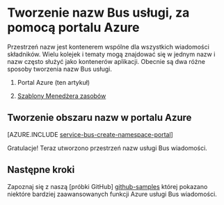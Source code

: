 <properties
    pageTitle="Tworzenie nazw Bus usługi, za pomocą portalu Azure | Microsoft Azure"
    description="Aby rozpocząć pracę z Bus usługi, musisz przestrzeń nazw. Oto jak je utworzyć za pomocą portalu Azure."
    services="service-bus"
    documentationCenter=".net"
    authors="jtaubensee"
    manager="timlt"
    editor=""/>

<tags
    ms.service="service-bus"
    ms.devlang="tbd"
    ms.topic="get-started-article"
    ms.tgt_pltfrm="dotnet"
    ms.workload="na"
    ms.date="08/22/2016"
    ms.author="jotaub"/>

# <a name="create-a-service-bus-namespace-using-the-azure-portal"></a>Tworzenie nazw Bus usługi, za pomocą portalu Azure

Przestrzeń nazw jest kontenerem wspólne dla wszystkich wiadomości składników. Wielu kolejek i tematy mogą znajdować się w jednym nazw i nazw często służyć jako kontenerów aplikacji. Obecnie są dwa różne sposoby tworzenia nazw Bus usługi.

1.  Portal Azure (ten artykuł)

2.  [Szablony Menedżera zasobów][create-namespace-using-arm]

## <a name="create-a-namespace-in-the-azure-portal"></a>Tworzenie obszaru nazw w portalu Azure

[AZURE.INCLUDE [service-bus-create-namespace-portal](../../includes/service-bus-create-namespace-portal.md)]

Gratulacje! Teraz utworzono przestrzeń nazw usługi Bus wiadomości.

## <a name="next-steps"></a>Następne kroki

Zapoznaj się z naszą [próbki GitHub] [ github-samples] której pokazano niektóre bardziej zaawansowanych funkcji Azure usługi Bus wiadomości.

[create-namespace-using-arm]: service-bus-resource-manager-overview.md
[github-samples]: https://github.com/Azure-Samples/azure-servicebus-messaging-samples